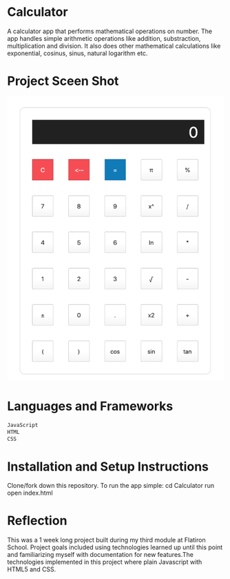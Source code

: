 # Calculator


A calculator app that performs mathematical operations on number. The app handles simple arithmetic operations like addition, substraction, multiplication and division. It also does other mathematical calculations like exponential, cosinus, sinus, natural logarithm etc.


# Project Sceen Shot

![Calculator](Calculator.png)


# Languages and Frameworks 
    JavaScript
    HTML
    CSS

# Installation and Setup Instructions

Clone/fork down this repository. To run the app simple:
    cd Calculator
    run open index.html

# Reflection

This was a  1 week long project built during my third module at Flatiron School. Project goals included using technologies learned up until this point and familiarizing myself with documentation for new features.The technologies implemented in this project where plain Javascript with HTML5 and CSS.




